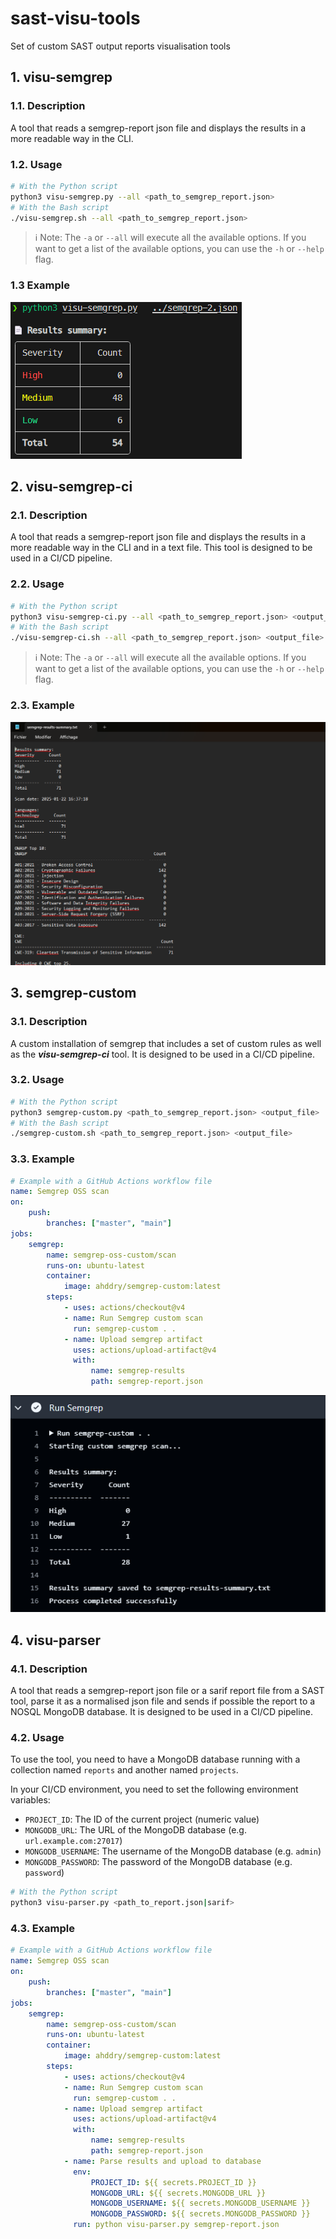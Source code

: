 # sast-visu-tools

Set of custom SAST output reports visualisation tools

## 1. visu-semgrep

### 1.1. Description

A tool that reads a semgrep-report json file and displays the results in a more readable way in the CLI.

### 1.2. Usage

```bash
# With the Python script
python3 visu-semgrep.py --all <path_to_semgrep_report.json>
# With the Bash script
./visu-semgrep.sh --all <path_to_semgrep_report.json>
```

> ℹ️ Note: The `-a` or `--all` will execute all the available options. If you want to get a list of the available options, you can use the `-h` or `--help` flag.

### 1.3 Example

![visu-semgrep Example](./images/visu-semgrep_example.png)

## 2. visu-semgrep-ci

### 2.1. Description

A tool that reads a semgrep-report json file and displays the results in a more readable way in the CLI and in a text file. This tool is designed to be used in a CI/CD pipeline.

### 2.2. Usage

```bash
# With the Python script
python3 visu-semgrep-ci.py --all <path_to_semgrep_report.json> <output_file>
# With the Bash script
./visu-semgrep-ci.sh --all <path_to_semgrep_report.json> <output_file>
```

> ℹ️ Note: The `-a` or `--all` will execute all the available options. If you want to get a list of the available options, you can use the `-h` or `--help` flag.

### 2.3. Example

![visu-semgrep-ci Example](./images/visu-semgrep-ci_example.png)

## 3. semgrep-custom

### 3.1. Description

A custom installation of semgrep that includes a set of custom rules as well as the ***visu-semgrep-ci*** tool. It is designed to be used in a CI/CD pipeline.

### 3.2. Usage

```bash
# With the Python script
python3 semgrep-custom.py <path_to_semgrep_report.json> <output_file>
# With the Bash script
./semgrep-custom.sh <path_to_semgrep_report.json> <output_file>
```

### 3.3. Example

```yaml
# Example with a GitHub Actions workflow file
name: Semgrep OSS scan
on:
    push:
        branches: ["master", "main"]
jobs:
    semgrep:
        name: semgrep-oss-custom/scan
        runs-on: ubuntu-latest
        container:
            image: ahddry/semgrep-custom:latest
        steps:
            - uses: actions/checkout@v4
            - name: Run Semgrep custom scan
              run: semgrep-custom . .
            - name: Upload semgrep artifact
              uses: actions/upload-artifact@v4
              with:
                  name: semgrep-results
                  path: semgrep-report.json
```

![Example](./images/semgrep-custom_example.png)

## 4. visu-parser

### 4.1. Description

A tool that reads a semgrep-report json file or a sarif report file from a SAST tool, parse it as a normalised json file and sends if possible the report to a NOSQL MongoDB database. It is designed to be used in a CI/CD pipeline.

### 4.2. Usage

To use the tool, you need to have a MongoDB database running with a collection named `reports` and another named `projects`.

In your CI/CD environment, you need to set the following environment variables:

- `PROJECT_ID`: The ID of the current project (numeric value)
- `MONGODB_URL`: The URL of the MongoDB database (e.g. `url.example.com:27017`)
- `MONGODB_USERNAME`: The username of the MongoDB database (e.g. `admin`)
- `MONGODB_PASSWORD`: The password of the MongoDB database (e.g. `password`)

```bash
# With the Python script
python3 visu-parser.py <path_to_report.json|sarif>
```

### 4.3. Example

```yaml
# Example with a GitHub Actions workflow file
name: Semgrep OSS scan
on:
    push:
        branches: ["master", "main"]
jobs:
    semgrep:
        name: semgrep-oss-custom/scan
        runs-on: ubuntu-latest
        container:
            image: ahddry/semgrep-custom:latest
        steps:
            - uses: actions/checkout@v4
            - name: Run Semgrep custom scan
              run: semgrep-custom . .
            - name: Upload semgrep artifact
              uses: actions/upload-artifact@v4
              with:
                  name: semgrep-results
                  path: semgrep-report.json
            - name: Parse results and upload to database
              env:
                  PROJECT_ID: ${{ secrets.PROJECT_ID }}
                  MONGODB_URL: ${{ secrets.MONGODB_URL }}
                  MONGODB_USERNAME: ${{ secrets.MONGODB_USERNAME }}
                  MONGODB_PASSWORD: ${{ secrets.MONGODB_PASSWORD }}
              run: python visu-parser.py semgrep-report.json
```

